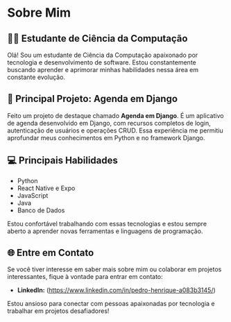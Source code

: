 # Sobre Mim

## 👨‍🎓 Estudante de Ciência da Computação

Olá! Sou um estudante de Ciência da Computação apaixonado por tecnologia e desenvolvimento de software. Estou constantemente buscando aprender e aprimorar minhas habilidades nessa área em constante evolução.

## 🚀 Principal Projeto: Agenda em Django

Feito um projeto de destaque chamado **Agenda em Django**. É um aplicativo de agenda desenvolvido em Django, com recursos completos de login, autenticação de usuários e operações CRUD. Essa experiência me permitiu aprofundar meus conhecimentos em Python e no framework Django.

## 💻 Principais Habilidades

- Python
- React Native e Expo
- JavaScript
- Java
- Banco de Dados

Estou confortável trabalhando com essas tecnologias e estou sempre aberto a aprender novas ferramentas e linguagens de programação.

## 🌐 Entre em Contato

Se você tiver interesse em saber mais sobre mim ou colaborar em projetos interessantes, fique à vontade para entrar em contato:

- **LinkedIn:** (https://www.linkedin.com/in/pedro-henrique-a083b3145/)

Estou ansioso para conectar com pessoas apaixonadas por tecnologia e trabalhar em projetos desafiadores!

